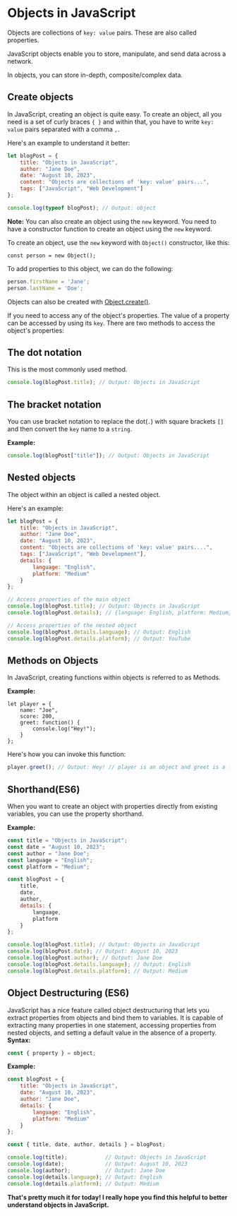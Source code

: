 # Objects in JavaScript
Objects are collections of `key: value` pairs. These are also called properties.

JavaScript objects enable you to store, manipulate, and send data across a network. 

In objects, you can store in-depth, composite/complex data.

## Create objects
In JavaScript, creating an object is quite easy. To create an object, all you need is a set of curly braces `{ }` and within that, you have to write `key: value` pairs separated with a comma `,`. 

Here's an example to understand it better:

```javascript
let blogPost = {
    title: "Objects in JavaScript",
    author: "Jane Doe",
    date: "August 10, 2023",
    content: "Objects are collections of 'key: value' pairs...",
    tags: ["JavaScript", "Web Development"]
};

console.log(typeof blogPost); // Output: object
```

**Note:** You can also create an object using the `new` keyword. You need to have a constructor function to create an object using the `new` keyword.

To create an object, use the `new` keyword with `Object()` constructor, like this:
```
const person = new Object();
```

To add properties to this object, we can do the following:

```javascript
person.firstName = 'Jane';
person.lastName = 'Doe';
```

Objects can also be created with [Object.create()](https://medium.com/r/?url=https%3A%2F%2Fdeveloper.mozilla.org%2Fen-US%2Fdocs%2FWeb%2FJavaScript%2FReference%2FGlobal_Objects%2FObject%2Fcreate).

If you need to access any of the object's properties. The value of a property can be accessed by using its `key`. There are two methods to access the object's properties:

## The dot notation
This is the most commonly used method.

```javascript
console.log(blogPost.title); // Output: Objects in JavaScript
```

## The bracket notation
You can use bracket notation to replace the dot(`.`) with square brackets `[]` and then convert the `key` name to a `string`. 

**Example:**
```javascript
console.log(blogPost["title"]); // Output: Objects in JavaScript
```

## Nested objects
The object within an object is called a nested object.

Here's an example:

```javascript
let blogPost = {
    title: "Objects in JavaScript",
    author: "Jane Doe",
    date: "August 10, 2023",
    content: "Objects are collections of 'key: value' pairs....",
    tags: ["JavaScript", "Web Development"],
    details: {
        language: "English",
        platform: "Medium"
    }
};

// Access properties of the main object
console.log(blogPost.title); // Output: Objects in JavaScript
console.log(blogPost.details); // {language: English, platform: Medium}

// Access properties of the nested object
console.log(blogPost.details.language); // Output: English
console.log(blogPost.details.platform); // Output: YouTube
```

## Methods on Objects
In JavaScript, creating functions within objects is referred to as Methods.

**Example:**
```
let player = {
    name: "Joe",
    score: 200,
    greet: function() {
        console.log("Hey!");
    }
};
```

Here's how you can invoke this function:

```javascript
player.greet(); // Output: Hey! // player is an object and greet is a function on that object, also called a method
```

## Shorthand(ES6)
When you want to create an object with properties directly from existing variables, you can use the property shorthand.

**Example:**
```javascript
const title = "Objects in JavaScript";
const date = "August 10, 2023";
const author = "Jane Doe";
const language = "English";
const platform = "Medium";

const blogPost = {
    title,
    date,
    author,
    details: {
        language,
        platform
    }
};

console.log(blogPost.title); // Output: Objects in JavaScript
console.log(blogPost.date); // Output: August 10, 2023
console.log(blogPost.author); // Output: Jane Doe
console.log(blogPost.details.language); // Output: English
console.log(blogPost.details.platform); // Output: Medium
```

## Object Destructuring (ES6)
JavaScript has a nice feature called object destructuring that lets you extract properties from objects and bind them to variables. 
It is capable of extracting many properties in one statement, accessing properties from nested objects, and setting a default value in the absence of a property.
**Syntax:**
```javascript
const { property } = object;
```

**Example:**
```javascript
const blogPost = {
    title: "Objects in JavaScript",
    date: "August 10, 2023",
    author: "Jane Doe",
    details: {
        language: "English",
        platform: "Medium"
    }
};

const { title, date, author, details } = blogPost;

console.log(title);            // Output: Objects in JavaScript
console.log(date);             // Output: August 10, 2023
console.log(author);           // Output: Jane Doe
console.log(details.language); // Output: English
console.log(details.platform); // Output: Medium
```

**That's pretty much it for today! I really hope you find this helpful to better understand objects in JavaScript.**
